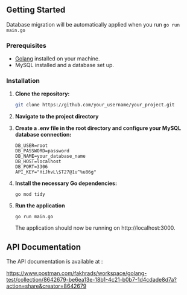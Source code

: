 ## Getting Started
Database migration will be automatically applied when you run ```go run main.go```
### Prerequisites

- [Golang](https://golang.org/) installed on your machine.
- MySQL installed and a database set up.

### Installation

1. **Clone the repository:**

   ```bash
   git clone https://github.com/your_username/your_project.git
2. **Navigate to the project directory**
3. **Create a .env file in the root directory and configure your MySQL database connection:**
    ```.env
    DB_USER=root
    DB_PASSWORD=password
    DB_NAME=your_database_name
    DB_HOST=localhost
    DB_PORT=3306
    API_KEY="HiJhvL\$T27@1u^%u86g"
    ```
3. **Install the necessary Go dependencies:**
    ```
    go mod tidy
    ```
4. **Run the application**
    ```
    go run main.go
    ```
    The application should now be running on http://localhost:3000.

## API Documentation
The API documentation is available at :

https://www.postman.com/fakhrads/workspace/golang-test/collection/8642679-be6ea13e-18b1-4c21-b0b7-1d4cdade8d7a?action=share&creator=8642679